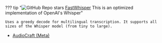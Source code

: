

??? tip "![GitHub Repo stars](https://badgen.net/github/stars/FamousDirector/FastWhisper) [FastWhisper]([FastWhisper](https://github.com/FamousDirector/FastWhisper)) This is an optimized implementation of OpenAI's Whisper"

    Uses a greedy decode for multilingual transcription. It supports all sizes of the Whisper model (from tiny to large).



- [AudioCraft (Meta)](https://ai.meta.com/blog/audiocraft-musicgen-audiogen-encodec-generative-ai-audio/)

